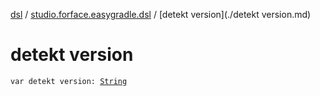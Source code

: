 [dsl](../index.md) / [studio.forface.easygradle.dsl](index.md) / [detekt version](./detekt version.md)

# detekt version

`var detekt version: `[`String`](https://kotlinlang.org/api/latest/jvm/stdlib/kotlin/-string/index.html)